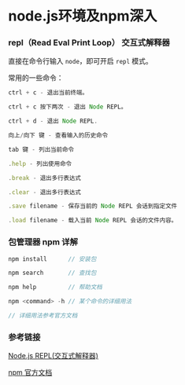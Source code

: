 # node.js环境及npm深入

### repl（Read Eval Print Loop） 交互式解释器

直接在命令行输入 `node`，即可开启 `repl` 模式。

常用的一些命令：

``` javascript
ctrl + c - 退出当前终端。

ctrl + c 按下两次 - 退出 Node REPL。

ctrl + d - 退出 Node REPL.

向上/向下 键 - 查看输入的历史命令

tab 键 - 列出当前命令

.help - 列出使用命令

.break - 退出多行表达式

.clear - 退出多行表达式

.save filename - 保存当前的 Node REPL 会话到指定文件

.load filename - 载入当前 Node REPL 会话的文件内容。
```

### 包管理器 npm 详解

``` javascript
npm install      // 安装包

npm search       // 查找包

npm help         // 帮助文档

npm <command> -h // 某个命令的详细用法

// 详细用法参考官方文档
```

### 参考链接

[Node.js REPL(交互式解释器)](https://www.runoob.com/nodejs/nodejs-repl.html)

[npm 官方文档](https://www.npmjs.com.cn/cli/install/)